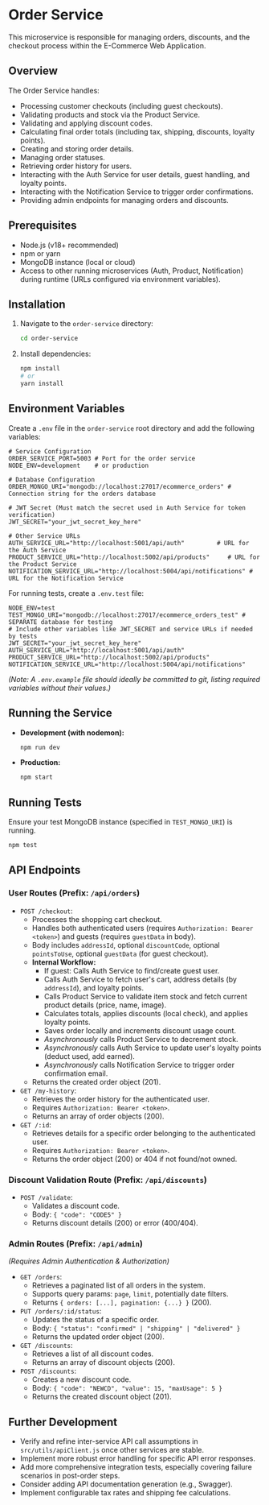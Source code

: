 # Order Service

This microservice is responsible for managing orders, discounts, and the checkout process within the E-Commerce Web Application.

## Overview

The Order Service handles:
-   Processing customer checkouts (including guest checkouts).
-   Validating products and stock via the Product Service.
-   Validating and applying discount codes.
-   Calculating final order totals (including tax, shipping, discounts, loyalty points).
-   Creating and storing order details.
-   Managing order statuses.
-   Retrieving order history for users.
-   Interacting with the Auth Service for user details, guest handling, and loyalty points.
-   Interacting with the Notification Service to trigger order confirmations.
-   Providing admin endpoints for managing orders and discounts.

## Prerequisites

-   Node.js (v18+ recommended)
-   npm or yarn
-   MongoDB instance (local or cloud)
-   Access to other running microservices (Auth, Product, Notification) during runtime (URLs configured via environment variables).

## Installation

1.  Navigate to the `order-service` directory:
    ```bash
    cd order-service
    ```
2.  Install dependencies:
    ```bash
    npm install
    # or
    yarn install
    ```

## Environment Variables

Create a `.env` file in the `order-service` root directory and add the following variables:

```env
# Service Configuration
ORDER_SERVICE_PORT=5003 # Port for the order service
NODE_ENV=development    # or production

# Database Configuration
ORDER_MONGO_URI="mongodb://localhost:27017/ecommerce_orders" # Connection string for the orders database

# JWT Secret (Must match the secret used in Auth Service for token verification)
JWT_SECRET="your_jwt_secret_key_here"

# Other Service URLs
AUTH_SERVICE_URL="http://localhost:5001/api/auth"         # URL for the Auth Service
PRODUCT_SERVICE_URL="http://localhost:5002/api/products"     # URL for the Product Service
NOTIFICATION_SERVICE_URL="http://localhost:5004/api/notifications" # URL for the Notification Service
```

For running tests, create a `.env.test` file:

```env
NODE_ENV=test
TEST_MONGO_URI="mongodb://localhost:27017/ecommerce_orders_test" # SEPARATE database for testing
# Include other variables like JWT_SECRET and service URLs if needed by tests
JWT_SECRET="your_jwt_secret_key_here"
AUTH_SERVICE_URL="http://localhost:5001/api/auth" 
PRODUCT_SERVICE_URL="http://localhost:5002/api/products"
NOTIFICATION_SERVICE_URL="http://localhost:5004/api/notifications"
```

*(Note: A `.env.example` file should ideally be committed to git, listing required variables without their values.)*

## Running the Service

-   **Development (with nodemon):**
    ```bash
    npm run dev
    ```
-   **Production:**
    ```bash
    npm start
    ```

## Running Tests

Ensure your test MongoDB instance (specified in `TEST_MONGO_URI`) is running.

```bash
npm test
```

## API Endpoints

### User Routes (Prefix: `/api/orders`)

-   `POST /checkout`:
    -   Processes the shopping cart checkout.
    -   Handles both authenticated users (requires `Authorization: Bearer <token>`) and guests (requires `guestData` in body).
    -   Body includes `addressId`, optional `discountCode`, optional `pointsToUse`, optional `guestData` (for guest checkout).
    -   **Internal Workflow:**
        -   If guest: Calls Auth Service to find/create guest user.
        -   Calls Auth Service to fetch user's cart, address details (by `addressId`), and loyalty points.
        -   Calls Product Service to validate item stock and fetch current product details (price, name, image).
        -   Calculates totals, applies discounts (local check), and applies loyalty points.
        -   Saves order locally and increments discount usage count.
        -   *Asynchronously* calls Product Service to decrement stock.
        -   *Asynchronously* calls Auth Service to update user's loyalty points (deduct used, add earned).
        -   *Asynchronously* calls Notification Service to trigger order confirmation email.
    -   Returns the created order object (201).
-   `GET /my-history`:
    -   Retrieves the order history for the authenticated user.
    -   Requires `Authorization: Bearer <token>`.
    -   Returns an array of order objects (200).
-   `GET /:id`:
    -   Retrieves details for a specific order belonging to the authenticated user.
    -   Requires `Authorization: Bearer <token>`.
    -   Returns the order object (200) or 404 if not found/not owned.

### Discount Validation Route (Prefix: `/api/discounts`)

-   `POST /validate`:
    -   Validates a discount code.
    -   Body: `{ "code": "CODE5" }`
    -   Returns discount details (200) or error (400/404).

### Admin Routes (Prefix: `/api/admin`)

*(Requires Admin Authentication & Authorization)*

-   `GET /orders`:
    -   Retrieves a paginated list of all orders in the system.
    -   Supports query params: `page`, `limit`, potentially date filters.
    -   Returns `{ orders: [...], pagination: {...} }` (200).
-   `PUT /orders/:id/status`:
    -   Updates the status of a specific order.
    -   Body: `{ "status": "confirmed" | "shipping" | "delivered" }`
    -   Returns the updated order object (200).
-   `GET /discounts`:
    -   Retrieves a list of all discount codes.
    -   Returns an array of discount objects (200).
-   `POST /discounts`:
    -   Creates a new discount code.
    -   Body: `{ "code": "NEWCD", "value": 15, "maxUsage": 5 }`
    -   Returns the created discount object (201).

## Further Development

-   Verify and refine inter-service API call assumptions in `src/utils/apiClient.js` once other services are stable.
-   Implement more robust error handling for specific API error responses.
-   Add more comprehensive integration tests, especially covering failure scenarios in post-order steps.
-   Consider adding API documentation generation (e.g., Swagger).
-   Implement configurable tax rates and shipping fee calculations. 